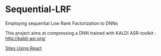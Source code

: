 # Sequential-LRF
Employing sequential Low Rank Factorization to DNNs

This project aims at compressing a DNN trained with KALDI ASR-toolkit : http://kaldi-asr.org/ 

[Sites Using React]( http://kaldi-asr.org/)
